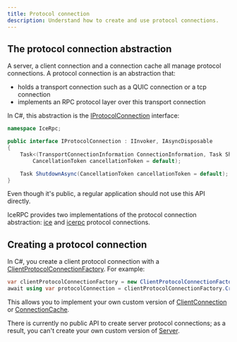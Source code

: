 ```yaml
---
title: Protocol connection
description: Understand how to create and use protocol connections.
---
```


## The protocol connection abstraction

A server, a client connection and a connection cache all manage protocol connections. A protocol connection is an
abstraction that:

- holds a transport connection such as a QUIC connection or a tcp connection
- implements an RPC protocol layer over this transport connection

In C#, this abstraction is the [IProtocolConnection][csharp-protocol-connection] interface:

```csharp
namespace IceRpc;

public interface IProtocolConnection : IInvoker, IAsyncDisposable
{
    Task<(TransportConnectionInformation ConnectionInformation, Task ShutdownRequested)> ConnectAsync(
        CancellationToken cancellationToken = default);

    Task ShutdownAsync(CancellationToken cancellationToken = default);
}
```

Even though it's public, a regular application should not use this API directly.

IceRPC provides two implementations of the protocol connection abstraction:
[ice](../protocols-and-transports/ice-duplex-transports) and
[icerpc](../protocols-and-transports/icerpc-multiplexed-transports) protocol connections.

## Creating a protocol connection

In C#, you create a client protocol connection with a [ClientProtocolConnectionFactory][csharp-client-protocol-connection-factory].
For example:

```csharp
var clientProtocolConnectionFactory = new ClientProtocolConnectionFactory(connectionOptions, logger: logger);
await using var protocolConnection = clientProtocolConnectionFactory.CreateConnection(serverAddress);
```

This allows you to implement your own custom version of [ClientConnection][csharp-client-connection] or
[ConnectionCache][csharp-connection-cache].

There is currently no public API to create server protocol connections; as a result, you can't create your own custom
version of [Server][csharp-server].

[connections]: ../connection/how-to-create-a-connection
[csharp-protocol-connection]: csharp:IceRpc.IProtocolConnection
[csharp-client-protocol-connection-factory]: csharp:IceRpc.ClientProtocolConnectionFactory
[csharp-client-connection]: csharp:IceRpc.ClientConnection
[csharp-connection-cache]: csharp:IceRpc.ConnectionCache
[csharp-server]: csharp:IceRpc.Server
